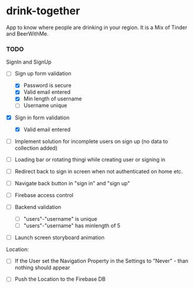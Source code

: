 # drink-together
App to know where people are drinking in your region. It is a Mix of Tinder and BeerWithMe. 

### TODO

SignIn and SignUp

- [ ] Sign up form validation
  - [x] Password is secure
  - [x] Valid email entered
  - [x] Min length of username
  - [ ] Username unique
- [x] Sign in form validation
  - [x] Valid email entered
- [ ] Implement solution for incomplete users on sign up (no data to collection added)
- [ ] Loading bar or rotating thingi while creating user or signing in
- [ ] Redirect back to sign in screen when not authenticated on home etc.
- [ ] Navigate back button in "sign in" and "sign up"
- [ ] Firebase access control
- [ ] Backend validation
  - [ ] "users"-"username" is unique
  - [ ] "users"-"username" has minlength of 5
- [ ] Launch screen storyboard animation


Location:
- [ ] If the User set the Navigation Property in the Settings to "Never" - than nothing should appear
- [ ] Push the Location to the Firebase DB

